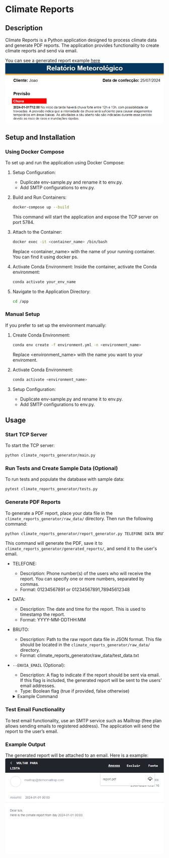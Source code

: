 # Climate Reports
## Description

Climate Reports is a Python application designed to process climate data and generate PDF reports. The application provides functionality to create climate reports and send via email.

You can see a generated report example [here](<readme_assets/report_2024-01-01 00:00:00_01234567891.pdf>)
![alt text](readme_assets/image-1.png)
## Setup and Installation
### Using Docker Compose

To set up and run the application using Docker Compose:

1. Setup Configuration:
    - Duplicate env-sample.py and rename it to env.py.
    - Add SMTP configurations to env.py.

2. Build and Run Containers:

    ```bash
    docker-compose up --build
    ```
    This command will start the application and expose the TCP server on port 5784.

3. Attach to the Container:

    ```bash
    docker exec -it <container_name> /bin/bash
    ```
    Replace <container_name> with the name of your running container. You can find it using docker ps.

4. Activate Conda Environment:
    Inside the container, activate the Conda environment:
    ```bash
    conda activate your_env_name
    ```

5. Navigate to the Application Directory:
    ```bash
    cd /app
    ```


### Manual Setup

If you prefer to set up the environment manually:

1. Create Conda Environment:
    ```bash
    conda env create -f environment.yml -n <environment_name>
    ```

    Replace <environment_name> with the name you want to your enviroment.

2. Activate Conda Environment:
    ```bash
    conda activate <environment_name>
    ```

3. Setup Configuration:
    - Duplicate env-sample.py and rename it to env.py.
    - Add SMTP configurations to env.py.


## Usage
### Start TCP Server
To start the TCP server:
```bash
python climate_reports_generator/main.py
```
### Run Tests and Create Sample Data (Optional)
To run tests and populate the database with sample data:

```bash
pytest climate_reports_generator/tests.py
```

### Generate PDF Reports
To generate a PDF report, place your data file in the `climate_reports_generator/raw_data/` directory. Then run the following command:

```bash
python climate_reports_generator/report_generator.py TELEFONE DATA BRUTO [--ENVIA_EMAIL]
```
This command will generate the PDF, save it to `climate_reports_generator/generated_reports/`, and send it to the user's email.

- TELEFONE:
    - Description: Phone number(s) of the users who will receive the report. You can specify one or more numbers, separated by commas.
    - Format: 01234567891 or 01234567891,78945612348

- DATA:
    - Description: The date and time for the report. This is used to timestamp the report.
    - Format: YYYY-MM-DDTHH:MM
- BRUTO:
    - Description: Path to the raw report data file in JSON format. This file should be located in the `climate_reports_generator/raw_data/` directory.
    - Format: climate_reports_generator/raw_data/test_data.txt
- `--ENVIA_EMAIL` (Optional):
    - Description: A flag to indicate if the report should be sent via email. If this flag is included, the generated report will be sent to the users' email addresses.
    - Type: Boolean flag (true if provided, false otherwise)

    <details>
    <summary>Example Command</summary>
    <code>python climate_reports_generator/report_generator.py 01234567891,78945612348 2024-01-01T00:00 climate_reports_generator/raw_data/test_data.txt --ENVIA_EMAIL</code>
    </details>

### Test Email Functionality
To test email functionality, use an SMTP service such as Mailtrap (free plan allows sending emails to registered address). The application will send the report to the user’s email.

### Example Output
The generated report will be attached to an email. Here is a example:
![alt text](image.png)